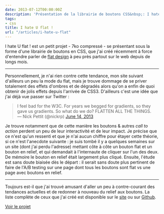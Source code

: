```yaml
---
date: 2013-07-12T00:00:00Z
description: 'Présentation de la librairie de boutons CSS&nbsp;: I hate U flat !'
tags:
- css
title: I hate U flat !
url: "/articles/i-hate-u-flat"
---
```


I hate U flat ! est un petit projet - 7ko compressé - se présentant sous la forme d'une librairie de boutons en CSS, que j'ai créé récemment à force d'entendre parler de [flat design](http://www.creads.org/blog/actualite-pub-marketing/le-flat-design-la-nouvelle-tendance/) à peu près partout sur le web depuis de longs mois.

---

Personnellement, je n'ai rien contre cette tendance, mon site suivant d'ailleurs un peu la mode du flat, mais je trouve dommage de se priver totalement des effets d'ombres et de dégradés alors qu'on a enfin de quoi obtenir de jolis effets depuis l'arrivée de CSS3. D'ailleurs c'est une idée que j'ai déjà vue passer sur Twitter&nbsp;:

> I feel bad for the W3C. For years we begged for gradients, so they gave us gradients. So what do we do? FLATTEN ALL THE THINGS.<br>&mdash; Nick Pettit (@nickrp) [June 14, 2013](https://twitter.com/nickrp/statuses/345354597491167233)

Je trouve notamment que de cette manière les boutons & autres _call to action_ perdent un peu de leur interactivité et de leur impact. Je précise que ce n'est qu'un ressenti et que je n'ai aucun chiffre pour étayer cette théorie, si ce n'est l'anecdote suivante&nbsp;: je suis tombé il y a quelques semaines sur un site (dont j'ai perdu l'adresse) mettant côte à côte un bouton flat et un bouton en relief, et qui demandait à l'internaute de cliquer sur l'un des deux. De mémoire le bouton en relief était largement plus cliqué. Ensuite, l'étude est sans doute biaisée dès le départ&nbsp;: il serait sans doute plus pertinent de faire de l'A/B testing sur une page dont tous les boutons sont flat vs une page avec boutons en relief.

---

Toujours est-il que j'ai trouvé amusant d'aller un peu à contre-courant des tendances actuelles et de redonner à nouveau du relief aux boutons. La liste complète de ceux que j'ai créé est disponible sur le [site](http://ronanlevesque.fr/ihateuflat/) ou sur [Github](https://github.com/eskiiss/IhateUflat).

<p class="link"><a href="/projets/ihateuflat/">Voir le projet</a></p>
